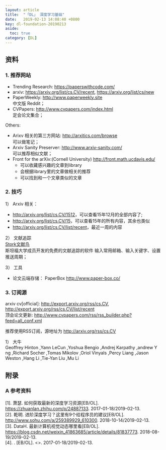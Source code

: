 ```yaml
---
layout: article
title:  "「DL」 深度学习基础"
date:   2019-02-13 14:08:40 +0800
key: dl-foundation-20190213
aside:
  toc: true
category: [DL]
---
```



## 资料
### 1. 推荐网站
- Trending Research: <https://paperswithcode.com/>  
- arxiv: <https://arxiv.org/list/cs.CV/recent>, <https://arxiv.org/list/cs/new>  
- PaperWeekly: <http://www.paperweekly.site>   
中文版 Reddit；
- CVPapers: <http://www.cvpapers.com/index.html>   
定会论文集合；  

Others:  
- Arixv 相关的第三方网站: <http://arxitics.com/browse>  
可以做笔记；  
- Arxiv Sanity Preserver: <http://www.arxiv-sanity.com/>  
可以推荐相似文献；    
- Front for the arXiv:(Cornell University) <http://front.math.ucdavis.edu/>  
  - 可以收藏感兴趣的文章到library
  - 会根据library里的文章做相关的推荐
  - 可以找到和一个文章类似的文章

### 2. 技巧
1） Arxiv 相关：  
- <http://arxiv.org/list/cs.CV/1512>，可以查看15年12月的全部内容了;
- <http://arxiv.org/list/cs.CV/15>，可以查看15年的所有内容，其余也类似  
- <http://arxiv.org/list/cs.CV/list/recent>，最近一周的内容  

2） 文献追踪  
[Stork文献鸟](https://www.storkapp.me/?ref=liulin)   
斯坦福大学成员开发的免费的文献追踪的软件
输入常用邮箱、输入关键字、设置推送周期；  

3） 工具
- 论文云端存储： PaperBox <http://www.paper-box.co/>  

### 3. 订阅源
arxiv cv[official]: <http://export.arxiv.org/rss/cs.CV>, <http://export.arxiv.org/rss/cs.CV/list/recent>  
顶会论文更新: <http://www.cvpapers.com/rss/rss_builder.php?feed=all_conf.xml>  

推荐使用RSS订阅，源地址为 <http://arxiv.org/rss/cs.CV>

1） 大牛  
Geoffrey Hinton
,Yann LeCun
,Yoshua Bengio
,Andrej Karpathy
,andrew Y ng
,Richard Socher
,Tomas Mikolov
,Oriol Vinyals
,Percy Liang
,Jason Weston
,Hang Li
,Tie-Yan Liu
,Mu Li

## 附录
### A 参考资料

[1].  萧瑟. 如何获取最新的深度学习资源[EB/OL]. <https://zhuanlan.zhihu.com/p/24887133>. 2017-01-18/2019-02-13.   
[2].  乾明. 进阶深度学习？这里有9个给程序员的建议[EB/OL]. <http://www.sohu.com/a/259389929_610300>. 2018-10-14/2019-02-13.   
[3].  DataH. 最新计算机视觉动态哪里看[EB/OL]. <https://blog.csdn.net/weixin_41863685/article/details/81837773>. 2018-08-19/2019-02-13.   
[4].  . [EB/OL]. <>. 2017-01-18/2019-02-13.   
